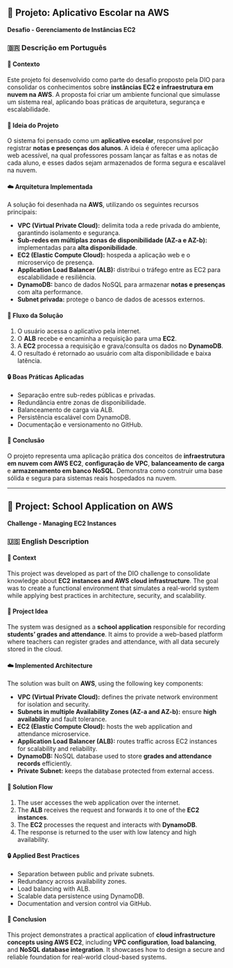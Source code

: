 ## 🏫 Projeto: Aplicativo Escolar na AWS

**Desafio - Gerenciamento de Instâncias EC2**

### 🇧🇷 Descrição em Português

#### 🧠 Contexto

Este projeto foi desenvolvido como parte do desafio proposto pela DIO para consolidar os conhecimentos sobre **instâncias EC2 e infraestrutura em nuvem na AWS**.
A proposta foi criar um ambiente funcional que simulasse um sistema real, aplicando boas práticas de arquitetura, segurança e escalabilidade.

#### 🎯 Ideia do Projeto

O sistema foi pensado como um **aplicativo escolar**, responsável por registrar **notas e presenças dos alunos**.
A ideia é oferecer uma aplicação web acessível, na qual professores possam lançar as faltas e as notas de cada aluno, e esses dados sejam armazenados de forma segura e escalável na nuvem.

#### ☁️ Arquitetura Implementada

A solução foi desenhada na **AWS**, utilizando os seguintes recursos principais:

* **VPC (Virtual Private Cloud):** delimita toda a rede privada do ambiente, garantindo isolamento e segurança.
* **Sub-redes em múltiplas zonas de disponibilidade (AZ-a e AZ-b):** implementadas para **alta disponibilidade**.
* **EC2 (Elastic Compute Cloud):** hospeda a aplicação web e o microserviço de presença.
* **Application Load Balancer (ALB):** distribui o tráfego entre as EC2 para escalabilidade e resiliência.
* **DynamoDB:** banco de dados NoSQL para armazenar **notas e presenças** com alta performance.
* **Subnet privada:** protege o banco de dados de acessos externos.

#### 🧩 Fluxo da Solução

1. O usuário acessa o aplicativo pela internet.
2. O **ALB** recebe e encaminha a requisição para uma **EC2**.
3. A **EC2** processa a requisição e grava/consulta os dados no **DynamoDB**.
4. O resultado é retornado ao usuário com alta disponibilidade e baixa latência.

#### 🔒 Boas Práticas Aplicadas

* Separação entre sub-redes públicas e privadas.
* Redundância entre zonas de disponibilidade.
* Balanceamento de carga via ALB.
* Persistência escalável com DynamoDB.
* Documentação e versionamento no GitHub.

#### 🧾 Conclusão

O projeto representa uma aplicação prática dos conceitos de **infraestrutura em nuvem com AWS EC2**, **configuração de VPC**, **balanceamento de carga** e **armazenamento em banco NoSQL**.
Demonstra como construir uma base sólida e segura para sistemas reais hospedados na nuvem.

---

## 🏫 Project: School Application on AWS

**Challenge - Managing EC2 Instances**

### 🇺🇸 English Description

#### 🧠 Context

This project was developed as part of the DIO challenge to consolidate knowledge about **EC2 instances and AWS cloud infrastructure**.
The goal was to create a functional environment that simulates a real-world system while applying best practices in architecture, security, and scalability.

#### 🎯 Project Idea

The system was designed as a **school application** responsible for recording **students’ grades and attendance**.
It aims to provide a web-based platform where teachers can register grades and attendance, with all data securely stored in the cloud.

#### ☁️ Implemented Architecture

The solution was built on **AWS**, using the following key components:

* **VPC (Virtual Private Cloud):** defines the private network environment for isolation and security.
* **Subnets in multiple Availability Zones (AZ-a and AZ-b):** ensure **high availability** and fault tolerance.
* **EC2 (Elastic Compute Cloud):** hosts the web application and attendance microservice.
* **Application Load Balancer (ALB):** routes traffic across EC2 instances for scalability and reliability.
* **DynamoDB:** NoSQL database used to store **grades and attendance records** efficiently.
* **Private Subnet:** keeps the database protected from external access.

#### 🧩 Solution Flow

1. The user accesses the web application over the internet.
2. The **ALB** receives the request and forwards it to one of the **EC2 instances**.
3. The **EC2** processes the request and interacts with **DynamoDB**.
4. The response is returned to the user with low latency and high availability.

#### 🔒 Applied Best Practices

* Separation between public and private subnets.
* Redundancy across availability zones.
* Load balancing with ALB.
* Scalable data persistence using DynamoDB.
* Documentation and version control via GitHub.

#### 🧾 Conclusion

This project demonstrates a practical application of **cloud infrastructure concepts using AWS EC2**, including **VPC configuration**, **load balancing**, and **NoSQL database integration**.
It showcases how to design a secure and reliable foundation for real-world cloud-based systems.
